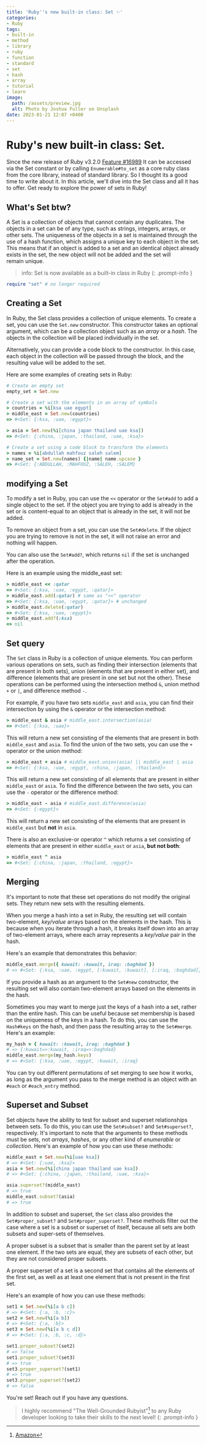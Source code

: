 ```yaml
---
title: 'Ruby''s new built-in class: Set ✨'
categories:
- Ruby
tags:
- built-in
- method
- library
- ruby
- function
- standard
- set
- hash
- array
- tutorial
- learn
image:
  path: /assets/preview.jpg
  alt: Photo by Joshua Fuller on Unsplash
date: 2023-01-21 12:07 +0400
---
```

# Ruby's new built-in class: Set.
Since the new release of Ruby v3.2.0 [Feature #16989](https://bugs.ruby-lang.org/issues/16989) It can be accessed via the Set constant or by calling `Enumerable#to_set` as a core ruby class from the core library, instead of standard library. So I thought its a good time to write about it.
In this article, we'll dive into the Set class and all it has to offer. Get ready to explore the power of sets in Ruby!
## What's Set btw?
A Set is a collection of objects that cannot contain any duplicates. The objects in a set can be of any type, such as strings, integers, arrays, or other sets. The uniqueness of the objects in a set is maintained through the use of a hash function, which assigns a unique key to each object in the set. This means that if an object is added to a set and an identical object already exists in the set, the new object will not be added and the set will remain unique.
> info: Set is now available as a built-in class in Ruby
{: .prompt-info }
```ruby
require "set" # no longer required
```
## Creating a Set
In Ruby, the Set class provides a collection of unique elements. To create a set, you can use the `Set.new` constructor. This constructor takes an optional argument, which can be a collection object such as an _array_ or a _hash_. The objects in the collection will be placed individually in the set.

Alternatively, you can provide a code block to the constructor. In this case, each object in the collection will be passed through the block, and the resulting value will be added to the set.

Here are some examples of creating sets in Ruby:
```ruby
# Create an empty set
empty_set = Set.new

# Create a set with the elements in an array of symbols
> countries = %i[ksa uae egypt]
> middle_east = Set.new(countries)
=> #<Set: {:ksa, :uae, :egypt}>

> asia = Set.new(%i[china japan thailand uae ksa])
=> #<Set: {:china, :japan, :thailand, :uae, :ksa}>

# Create a set using a code block to transform the elements
> names = %i[abdullah mahfouz saleh salem]
> name_set = Set.new(names) {|name| name.upcase }
=> #<Set: {:ABDULLAH, :MAHFOUZ, :SALEH, :SALEM}
```
## modifying a Set
To modify a set in Ruby, you can use the `<<` operator or the `Set#add` to add a single object to the set. If the object you are trying to add is already in the set or is content-equal to an object that is already in the set, it will not be added.

To remove an object from a set, you can use the `Set#delete`. If the object you are trying to remove is not in the set, it will not raise an error and nothing will happen.

You can also use the `Set#add?`, which returns `nil` if the set is unchanged after the operation.

Here is an example using the middle_east set:
```ruby
> middle_east << :qatar
=> #<Set: {:ksa, :uae, :egypt, :qatar}>
> middle_east.add(:qatar) # same as "<<" operator
=> #<Set: {:ksa, :uae, :egypt, :qatar}> # unchanged
> middle_east.delete(:qatar)
=> #<Set: {:ksa, :uae, :egypt}>
> middle_east.add?(:ksa)
=> nil
```
## Set query
The `Set` class in Ruby is a collection of unique elements. You can perform various operations on sets, such as finding their intersection (elements that are present in both sets), union (elements that are present in either set), and difference (elements that are present in one set but not the other). These operations can be performed using the intersection method `&`, union method `+` or `|`, and difference method `-`.

For example, if you have two sets `middle_east` and `asia`, you can find their intersection by using the `&` operator or the intersection method:
```ruby
> middle_east & asia # middle_east.intersection(asia)
=> #<Set: {:ksa, :uae}>
```
This will return a new set consisting of the elements that are present in both `middle_east` and `asia`.
To find the union of the two sets, you can use the `+` operator or the union method:
```ruby
> middle_east + asia # middle_east.union(asia) || middle_east | asia
=> #<Set: {:ksa, :uae, :egypt, :china, :japan, :thailand}>
```
This will return a new set consisting of all elements that are present in either `middle_east` or `asia`.
To find the difference between the two sets, you can use the `-` operator or the difference method:
```ruby
> middle_east - asia # middle_east.difference(asia)
=> #<Set: {:egypt}>
```
This will return a new set consisting of the elements that are present in `middle_east` but **not** in `asia`.

There is also an exclusive-or operator `^` which returns a set consisting of elements that are present in either `middle_east` or `asia`, **but not both**:
```ruby
> middle_east ^ asia
=> #<Set: {:china, :japan, :thailand, :egypt}>
```
## Merging
It's important to note that these set operations do not modify the original sets. They return new sets with the resulting elements.

When you merge a hash into a set in Ruby, the resulting set will contain two-element, _key/value_ arrays based on the elements in the hash. This is because when you iterate through a hash, it breaks itself down into an array of two-element arrays, where each array represents a _key/value_ pair in the hash.

Here's an example that demonstrates this behavior:
```ruby
middle_east.merge({ kuwait: :kuwait, iraq: :baghdad })
# => #<Set: {:ksa, :uae, :egypt, [:kuwait, :kuwait], [:iraq, :baghdad]}>
```
If you provide a hash as an argument to the `Set#new` constructor, the resulting set will also contain two-element arrays based on the elements in the hash.

Sometimes you may want to merge just the keys of a hash into a set, rather than the entire hash. This can be useful because set membership is based on the uniqueness of the keys in a hash. To do this, you can use the `Hash#keys` on the hash, and then pass the resulting array to the `Set#merge`.
Here's an example:
```ruby
my_hash = { kuwait: :kuwait, iraq: :baghdad }
# => {:kuwait=>:kuwait, :iraq=>:baghdad}
middle_east.merge(my_hash.keys)
# => #<Set: {:ksa, :uae, :egypt, :kuwait, :iraq}
```
You can try out different permutations of set merging to see how it works, as long as the argument you pass to the merge method is an object with an `#each` or `#each_entry` method.
## Superset and Subset
Set objects have the ability to test for subset and superset relationships between sets. To do this, you can use the `Set#subset?` and `Set#superset?`, respectively. It's important to note that the arguments to these methods must be sets, not _arrays_, _hashes_, or any other kind of _enumerable_ or _collection_.
Here's an example of how you can use these methods:
```ruby
middle_east = Set.new(%i[uae ksa])
# => #<Set: {:uae, :ksa}>
asia = Set.new(%i[china japan thailand uae ksa])
# => #<Set: {:china, :japan, :thailand, :uae, :ksa}>

asia.superset?(middle_east)
# => true
middle_east.subset?(asia)
# => true
```
In addition to subset and superset, the `Set` class also provides the `Set#proper_subset?` and `Set#proper_superset?`. These methods filter out the case where a set is a subset or superset of itself, because all sets are both subsets and super-sets of themselves.

A proper subset is a subset that is smaller than the parent set by at least one element. If the two sets are equal, they are subsets of each other, but they are not considered proper subsets.

A proper superset of a set is a second set that contains all the elements of the first set, as well as at least one element that is not present in the first set.

Here's an example of how you can use these methods:
```ruby
set1 = Set.new(%i[a b c])
# => #<Set: {:a, :b, :c}>
set2 = Set.new(%i[a b])
# => #<Set: {:a, :b}>
set3 = Set.new(%i[a b c d])
# => #<Set: {:a, :b, :c, :d}>

set1.proper_subset?(set2)
# => false
set1.proper_subset?(set3)
# => true
set3.proper_superset?(set1)
# => true
set3.proper_superset?(set2)
# => false
```
You're set! Reach out if you have any questions.
> I highly recommend "The Well-Grounded Rubyist"[^1] to any Ruby developer looking to take their skills to the next level!
{: .prompt-info }
[^1]: [Amazon](https://www.amazon.com/Well-Grounded-Rubyist-David-Black/dp/1617295213)
